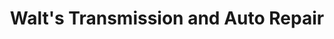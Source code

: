 ---
title: "Walt's Transmission and Auto Repair"
url: /burbank/walts-transmission-and-auto-repair/
shop: car repair
---
